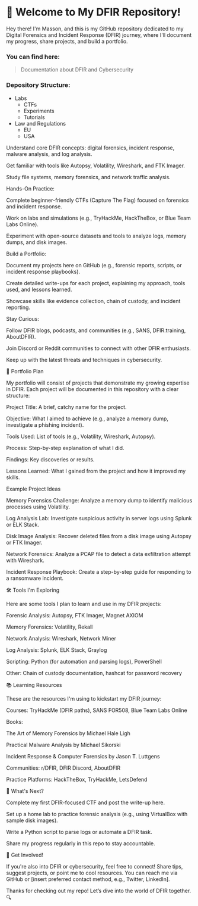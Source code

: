 # 👋 Welcome to My DFIR Repository!

Hey there! I'm Masson, and this is my GitHub repository dedicated to my Digital Forensics and Incident Response (DFIR) journey, where I'll document my progress, share projects, and build a portfolio.

### You can find here:
> Documentation about DFIR and Cybersecurity

### Depository Structure:
- Labs
    - CTFs
    - Experiments
    - Tutorials
- Law and Regulations
    - EU
    - USA
    





Understand core DFIR concepts: digital forensics, incident response, malware analysis, and log analysis.



Get familiar with tools like Autopsy, Volatility, Wireshark, and FTK Imager.



Study file systems, memory forensics, and network traffic analysis.



Hands-On Practice:





Complete beginner-friendly CTFs (Capture The Flag) focused on forensics and incident response.



Work on labs and simulations (e.g., TryHackMe, HackTheBox, or Blue Team Labs Online).



Experiment with open-source datasets and tools to analyze logs, memory dumps, and disk images.



Build a Portfolio:





Document my projects here on GitHub (e.g., forensic reports, scripts, or incident response playbooks).



Create detailed write-ups for each project, explaining my approach, tools used, and lessons learned.



Showcase skills like evidence collection, chain of custody, and incident reporting.



Stay Curious:





Follow DFIR blogs, podcasts, and communities (e.g., SANS, DFIR.training, AboutDFIR).



Join Discord or Reddit communities to connect with other DFIR enthusiasts.



Keep up with the latest threats and techniques in cybersecurity.



📂 Portfolio Plan

My portfolio will consist of projects that demonstrate my growing expertise in DFIR. Each project will be documented in this repository with a clear structure:





Project Title: A brief, catchy name for the project.



Objective: What I aimed to achieve (e.g., analyze a memory dump, investigate a phishing incident).



Tools Used: List of tools (e.g., Volatility, Wireshark, Autopsy).



Process: Step-by-step explanation of what I did.



Findings: Key discoveries or results.



Lessons Learned: What I gained from the project and how it improved my skills.

Example Project Ideas





Memory Forensics Challenge: Analyze a memory dump to identify malicious processes using Volatility.



Log Analysis Lab: Investigate suspicious activity in server logs using Splunk or ELK Stack.



Disk Image Analysis: Recover deleted files from a disk image using Autopsy or FTK Imager.



Network Forensics: Analyze a PCAP file to detect a data exfiltration attempt with Wireshark.



Incident Response Playbook: Create a step-by-step guide for responding to a ransomware incident.



🛠️ Tools I'm Exploring

Here are some tools I plan to learn and use in my DFIR projects:





Forensic Analysis: Autopsy, FTK Imager, Magnet AXIOM



Memory Forensics: Volatility, Rekall



Network Analysis: Wireshark, Network Miner



Log Analysis: Splunk, ELK Stack, Graylog



Scripting: Python (for automation and parsing logs), PowerShell



Other: Chain of custody documentation, hashcat for password recovery



📚 Learning Resources

These are the resources I'm using to kickstart my DFIR journey:





Courses: TryHackMe (DFIR paths), SANS FOR508, Blue Team Labs Online



Books:





The Art of Memory Forensics by Michael Hale Ligh



Practical Malware Analysis by Michael Sikorski



Incident Response & Computer Forensics by Jason T. Luttgens



Communities: r/DFIR, DFIR Discord, AboutDFIR



Practice Platforms: HackTheBox, TryHackMe, LetsDefend



🚀 What's Next?





Complete my first DFIR-focused CTF and post the write-up here.



Set up a home lab to practice forensic analysis (e.g., using VirtualBox with sample disk images).



Write a Python script to parse logs or automate a DFIR task.



Share my progress regularly in this repo to stay accountable.



🤝 Get Involved!

If you're also into DFIR or cybersecurity, feel free to connect! Share tips, suggest projects, or point me to cool resources. You can reach me via GitHub or [insert preferred contact method, e.g., Twitter, LinkedIn].

Thanks for checking out my repo! Let’s dive into the world of DFIR together. 🔍
